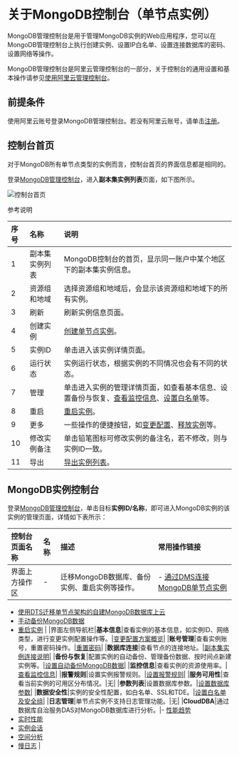 # 关于MongoDB控制台（单节点实例）

MongoDB管理控制台是用于管理MongoDB实例的Web应用程序，您可以在MongoDB管理控制台上执行创建实例、设置IP白名单、设置连接数据库的密码、设置网络等操作。

MongoDB管理控制台是阿里云管理控制台的一部分，关于控制台的通用设置和基本操作请参见[使用阿里云管理控制台](https://help.aliyun.com/document_detail/47605.html)。

## 前提条件

使用阿里云账号登录MongoDB管理控制台。若没有阿里云账号，请单击[注册](https://account.aliyun.com/register/register.htm)。

## 控制台首页

对于MongoDB所有单节点类型的实例而言，控制台首页的界面信息都是相同的。

登录[MongoDB管理控制台](https://mongodb.console.aliyun.com/)，进入**副本集实例列表**页面，如下图所示。

![控制台首页](https://static-aliyun-doc.oss-accelerate.aliyuncs.com/assets/img/zh-CN/3798106951/p13185.png)

参考说明

|序号|名称|说明|
|:-|:-|:-|
|1|副本集实例列表|MongoDB控制台的首页，显示同一账户中某个地区下的副本集实例信息。|
|2|资源组和地域|选择资源组和地域后，会显示该资源组和地域下的所有实例。|
|3|刷新|刷新实例信息页面。|
|4|创建实例|[创建单节点实例](/cn.zh-CN/快速入门/创建实例/创建单节点实例.md)。|
|5|实例ID|单击进入该实例详情页面。|
|6|运行状态|实例运行状态，根据实例的不同情况也会有不同的状态。|
|7|管理|单击进入实例的管理详情页面，如查看基本信息、设置备份与恢复、[查看监控信息](/cn.zh-CN/用户指南/监控与报警/查看监控信息.md)、[设置白名单](/cn.zh-CN/快速入门/设置白名单.md)等。|
|8|重启|[重启实例](/cn.zh-CN/用户指南/实例管理/重启实例.md)。|
|9|更多|一些操作的便捷按钮，如[变更配置](/cn.zh-CN/用户指南/实例管理/变更实例配置/变更配置方案概览.md)、[释放实例](/cn.zh-CN/用户指南/实例管理/释放实例.md)等。|
|10|修改实例备注|单击铅笔图标可修改实例的备注名，若不修改，则与实例ID一致。|
|11|导出|[导出实例列表](/cn.zh-CN/用户指南/实例管理/导出实例列表.md)。|

## MongoDB实例控制台

登录[MongoDB管理控制台](https://mongodb.console.aliyun.com/)，单击目标**实例ID/名称**，即可进入MongoDB实例的该实例的管理页面，详情如下表所示：

|控制台页面名称|名称|描述|常用操作链接|
|:------|:-|:-|:-----|
|界面上方操作区|-|迁移MongoDB数据库、备份实例、重启实例等操作。|-   [通过DMS连接MongoDB单节点实例](/cn.zh-CN/快速入门/连接实例/通过DMS连接MongoDB单节点实例.md)
-   [使用DTS迁移单节点架构的自建MongoDB数据库上云](/cn.zh-CN/快速入门/数据迁移/使用DTS迁移单节点架构的自建MongoDB数据库上云.md)
-   [手动备份MongoDB数据](/cn.zh-CN/用户指南/数据备份/手动备份MongoDB数据.md)
-   [重启实例](/cn.zh-CN/用户指南/实例管理/重启实例.md) |
|界面左侧导航栏|**基本信息**|查看实例的基本信息，如实例ID、网络类型，进行变更实例配置操作等。|[变更配置方案概览](/cn.zh-CN/用户指南/实例管理/变更实例配置/变更配置方案概览.md)|
|**账号管理**|查看实例账号，重置密码操作。|[重置密码](/cn.zh-CN/快速入门/重置密码.md)|
|**数据库连接**|查看节点的连接地址。|[副本集实例连接说明]()|
|**备份与恢复**|配置实例的自动备份、管理备份数据、按时间点新建实例等。|[设置自动备份MongoDB数据](/cn.zh-CN/用户指南/数据备份/设置自动备份MongoDB数据.md)|
|**监控信息**|查看实例的资源使用率。|[查看监控信息](/cn.zh-CN/用户指南/监控与报警/查看监控信息.md)|
|**报警规则**|设置实例报警规则。|[设置报警规则](/cn.zh-CN/用户指南/监控与报警/设置报警规则.md)|
|**服务可用性**|查看当前实例的可用区分布情况。|无|
|**参数列表**|设置数据库参数。|[设置数据库参数](/cn.zh-CN/用户指南/参数设置/设置数据库参数.md)|
|**数据安全性**|实例的安全性配置，如白名单、SSL和TDE。|[设置白名单及安全组](/cn.zh-CN/用户指南/数据安全性/设置白名单及安全组.md)|
|**日志管理**|单节点实例不支持日志管理功能。|无|
|**CloudDBA**|通过数据库自治服务DAS对MongoDB数据库进行分析。|-   [性能趋势](/cn.zh-CN/用户指南/性能诊断与优化（CloudDBA）/性能趋势.md)
-   [实时性能](/cn.zh-CN/用户指南/性能诊断与优化（CloudDBA）/实时性能.md)
-   [实例会话](/cn.zh-CN/用户指南/性能诊断与优化（CloudDBA）/实例会话.md)
-   [空间分析](/cn.zh-CN/用户指南/性能诊断与优化（CloudDBA）/空间分析.md)
-   [慢日志](/cn.zh-CN/用户指南/性能诊断与优化（CloudDBA）/慢日志.md) |


